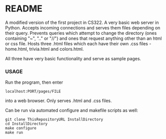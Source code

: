 # README #

A modified version of the first project in CS322. A very basic web server in Python. Accepts incoming connections and serves them files depending on their query.
Prevents queries which attempt to change the directory (ones containing "~", ".." or "//") and ones that request anything other than an html or css file.
Hosts three .html files which each have their own .css files - home.html, trivia.html and colors.html. 

All three have very basic functionality and serve as sample pages.

### USAGE ###

Run the program, then enter 
```
localhost:PORT/pages/FILE
```
into a web browser. Only serves .html and .css files.

Can be run via automated configure and makefile scripts as well:

```
git clone ThisRepositoryURL InstallDirectory
cd InstallDirectory
make configure
make run
```